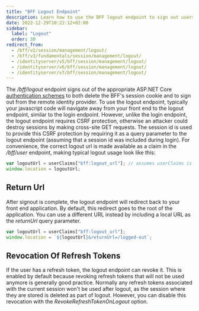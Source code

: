 ```yaml
---
title: "BFF Logout Endpoint"
description: Learn how to use the BFF logout endpoint to sign out users and handle CSRF protection in your application
date: 2022-12-29T10:22:12+02:00
sidebar:
  label: "Logout"
  order: 30
redirect_from:
  - /bff/v2/session/management/logout/
  - /bff/v3/fundamentals/session/management/logout/
  - /identityserver/v5/bff/session/management/logout/
  - /identityserver/v6/bff/session/management/logout/
  - /identityserver/v7/bff/session/management/logout/
---
```


The */bff/logout* endpoint signs out of the appropriate ASP.NET Core [authentication schemes](/bff/fundamentals/session/handlers.mdx) to both delete the BFF's session cookie and to sign out from the remote identity provider. To use the logout endpoint, typically your javascript code will navigate away from your front end to the logout endpoint, similar to the login endpoint. However, unlike the login endpoint, the logout endpoint requires CSRF protection, otherwise an attacker could destroy sessions by making cross-site GET requests. The session id is used to provide this CSRF protection by requiring it as a query parameter to the logout endpoint (assuming that a session id was included during login). For convenience, the correct logout url is made available as a claim in the */bff/user* endpoint, making typical logout usage look like this:
 
```js
var logoutUrl = userClaims["bff:logout_url"]; // assumes userClaims is the result of a call to /bff/user
window.location = logoutUrl;
```

## Return Url
After signout is complete, the logout endpoint will redirect back to your front end application. By default, this redirect goes to the root of the application. You can use a different URL instead by including a local URL as the *returnUrl* query parameter. 
```js
var logoutUrl = userClaims["bff:logout_url"];
window.location = `${logoutUrl}&returnUrl=/logged-out`;
```

## Revocation Of Refresh Tokens
If the user has a refresh token, the logout endpoint can revoke it. This is enabled by default because revoking refresh tokens that will not be used anymore is generally good practice. Normally any refresh tokens associated with the current session won't be used after logout, as the session where they are stored is deleted as part of logout. However, you can disable this revocation with the *RevokeRefreshTokenOnLogout* option.


